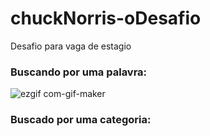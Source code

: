 # chuckNorris-oDesafio
Desafio para vaga de estagio


### Buscando por uma palavra:


![ezgif com-gif-maker](https://user-images.githubusercontent.com/72813560/109453845-c6aaca80-7a31-11eb-8783-90fcd8f08ede.gif)



### Buscado por uma categoria:
